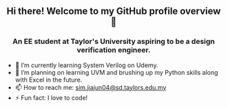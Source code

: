 ## <p align="center"> Hi there! Welcome to my GitHub profile overview 👋 </p>
### <p align="center"> An EE student at Taylor's University aspiring to be a design verification engineer. </p>

* 🌱 I’m currently learning System Verilog on Udemy.
* 🔭 I’m planning on learning UVM and brushing up my Python skills along with Excel in the future.
* 📫 How to reach me: sim.jiajun04@sd.taylors.edu.my
* ⚡ Fun fact: I love to code!








<!--
**JJ07-ops/JJ07-ops** is a ✨ _special_ ✨ repository because its `README.md` (this file) appears on your GitHub profile.

Here are some ideas to get you started:

- 🔭 I’m currently working on ...
- 🌱 I’m currently learning ...
- 👯 I’m looking to collaborate on ...
- 🤔 I’m looking for help with ...
- 💬 Ask me about ...
- 📫 How to reach me: ...
- 😄 Pronouns: ...
- ⚡ Fun fact: ...
-->
